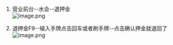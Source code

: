 1. 营业前台--水会--退押金<br />![image.png](https://wiki-cdsoft.oss-cn-hangzhou.aliyuncs.com/1700233602042-b55b8003-6ca7-417f-9080-f8ddebbf6768.png)

2. 退押金F9--输入手牌点击回车或者刷手牌--点击确认押金就退回了<br />![image.png](https://wiki-cdsoft.oss-cn-hangzhou.aliyuncs.com/1700233563586-4919d9e3-d7fd-4182-a15c-dec7c51d76fd.png)

